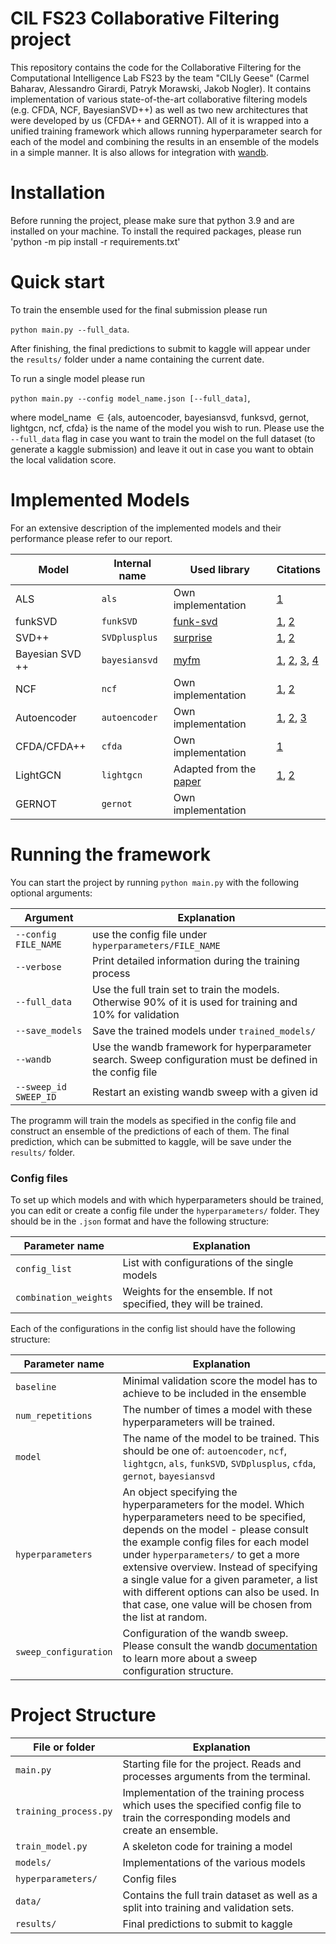 # CIL FS23 Collaborative Filtering project

This repository contains the code for the Collaborative Filtering for the Computational Intelligence Lab FS23 by the team "CILly Geese" (Carmel Baharav, Alessandro Girardi, Patryk Morawski, Jakob Nogler).
It contains implementation of various state-of-the-art collaborative filtering models (e.g. CFDA, NCF, BayesianSVD++) as well as two new architectures that were developed by us (CFDA++ and GERNOT).
All of it is wrapped into a unified training framework which allows running hyperparameter search for each of the model and combining the results in an ensemble of the models in a simple manner.
It is also allows for integration with [wandb](https://wandb.ai/).

# Installation

Before running the project, please make sure that python 3.9 and are installed on your machine.
To install the required packages, please run 'python -m pip install -r requirements.txt'

# Quick start

To train the ensemble used for the final submission please run

`python main.py --full_data`.

After finishing, the final predictions to submit to kaggle will appear under the `results/` folder under a name containing the current date.

To run a single model please run

`python main.py --config model_name.json [--full_data]`,

where model_name $\in \{\text{als, autoencoder, bayesiansvd, funksvd, gernot, lightgcn, ncf, cfda} \}$ is the name of the model you wish to run.
Please use the `--full_data` flag in case you want to train the model on the full dataset (to generate a kaggle submission) and leave it out in case you want to obtain the local validation score.

# Implemented Models

For an extensive description of the implemented models and their performance please refer to our report.

| Model           | Internal name | Used library                                               | Citations                                                                                                                                                                    |
| --------------- | ------------- | ---------------------------------------------------------- | ---------------------------------------------------------------------------------------------------------------------------------------------------------------------------- |
| ALS             | `als`         | Own implementation                                         | [1](https://doi.org/10.1109/MC.2009.263)                                                                                                                                     |
| funkSVD         | `funkSVD`     | [funk-svd](https://github.com/gbolmier/funk-svd)           | [1](https://doi.org/10.1109/MC.2009.263), [2](https://sifter.org/simon/journal/20061211.html)                                                                                |
| SVD++           | `SVDplusplus` | [surprise](https://surpriselib.com/)                       | [1](https://doi.org/10.1109/MC.2009.263), [2](https://doi.org/10.1145/1401890.1401944)                                                                                       |
| Bayesian SVD ++ | `bayesiansvd` | [myfm](https://myfm.readthedocs.io/en/latest/)             | [1](https://doi.org/10.1145/1401890.1401944), [2](https://doi.org/10.1145/1390156.1390267), [3](https://doi.org/10.1109/ICDM.2010.127), [4](http://arxiv.org/abs/1905.01395) |
| NCF             | `ncf`         | Own implementation                                         | [1](https://doi.org/10.1145/3038912.3052569), [2](https://doi.org/10.1145/3383313.3412488)                                                                                   |
| Autoencoder     | `autoencoder` | Own implementation                                         | [1](https://doi.org/10.1145/2740908.2742726), [2](https://inria.hal.science/hal-01256422v1/document), [3](http://arxiv.org/abs/1708.01715)                                   |
| CFDA/CFDA++     | `cfda`        | Own implementation                                         | [1](https://doi.org/10.1109/IJCNN55064.2022.9892705)                                                                                                                         |
| LightGCN        | `lightgcn`    | Adapted from the [paper](https://arxiv.org/abs/2002.02126) | [1](https://arxiv.org/abs/2002.02126), [2](http://arxiv.org/abs/1905.08108)                                                                                                  |
| GERNOT          | `gernot`      | Own implementation                                         |

# Running the framework

You can start the project by running `python main.py` with the following optional arguments:

| Argument              | Explanation                                                                                                 |
| --------------------- | ----------------------------------------------------------------------------------------------------------- |
| `--config FILE_NAME`  | use the config file under `hyperparameters/FILE_NAME`                                                       |
| `--verbose`           | Print detailed information during the training process                                                      |
| `--full_data`         | Use the full train set to train the models. Otherwise 90% of it is used for training and 10% for validation |
| `--save_models`       | Save the trained models under `trained_models/`                                                             |
| `--wandb`             | Use the wandb framework for hyperparameter search. Sweep configuration must be defined in the config file   |
| `--sweep_id SWEEP_ID` | Restart an existing wandb sweep with a given id                                                             |

The programm will train the models as specified in the config file and construct an ensemble of the predictions of each of them.
The final prediction, which can be submitted to kaggle, will be save under the `results/` folder.

### Config files

To set up which models and with which hyperparameters should be trained, you can edit or create a config file under the `hyperparameters/` folder.
They should be in the `.json` format and have the following structure:

| Parameter name        | Explanation                                                       |
| --------------------- | ----------------------------------------------------------------- |
| `config_list`         | List with configurations of the single models                     |
| `combination_weights` | Weights for the ensemble. If not specified, they will be trained. |

Each of the configurations in the config list should have the following structure:

| Parameter name        | Explanation                                                                                                                                                                                                                                                                                                                                                                                                              |
| --------------------- | ------------------------------------------------------------------------------------------------------------------------------------------------------------------------------------------------------------------------------------------------------------------------------------------------------------------------------------------------------------------------------------------------------------------------ |
| `baseline`            | Minimal validation score the model has to achieve to be included in the ensemble                                                                                                                                                                                                                                                                                                                                         |
| `num_repetitions`     | The number of times a model with these hyperparameters will be trained.                                                                                                                                                                                                                                                                                                                                                  |
| `model`               | The name of the model to be trained. This should be one of: `autoencoder`, `ncf`, `lightgcn`, `als`, `funkSVD`, `SVDplusplus`, `cfda`, `gernot`, `bayesiansvd`                                                                                                                                                                                                                                                           |
| `hyperparameters`     | An object specifying the hyperparameters for the model. Which hyperparameters need to be specified, depends on the model - please consult the example config files for each model under `hyperparameters/` to get a more extensive overview. Instead of specifying a single value for a given parameter, a list with different options can also be used. In that case, one value will be chosen from the list at random. |
| `sweep_configuration` | Configuration of the wandb sweep. Please consult the wandb [documentation](https://docs.wandb.ai/guides/sweeps/define-sweep-configuration) to learn more about a sweep configuration structure.                                                                                                                                                                                                                          |

# Project Structure

| File or folder        | Explanation                                                                                                                           |
| --------------------- | ------------------------------------------------------------------------------------------------------------------------------------- |
| `main.py`             | Starting file for the project. Reads and processes arguments from the terminal.                                                       |
| `training_process.py` | Implementation of the training process which uses the specified config file to train the corresponding models and create an ensemble. |
| `train_model.py`      | A skeleton code for training a model                                                                                                  |
| `models/`             | Implementations of the various models                                                                                                 |
| `hyperparameters/`    | Config files                                                                                                                          |
| `data/`               | Contains the full train dataset as well as a split into training and validation sets.                                                 |
| `results/`            | Final predictions to submit to kaggle                                                                                                 |
